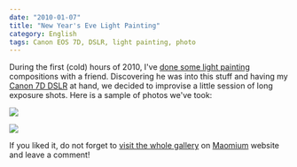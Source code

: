 ```yaml
---
date: "2010-01-07"
title: "New Year's Eve Light Painting"
category: English
tags: Canon EOS 7D, DSLR, light painting, photo
---
```


During the first (cold) hours of 2010, I've [done some light painting](https://maomium.com/light-painting-part-one/) compositions with a friend. Discovering he was into this stuff and having my [Canon 7D DSLR](https://amzn.com/B002NEGTTW/?tag=kevideld-20) at hand, we decided to improvise a little session of long exposure shots. Here is a sample of photos we've took:



![](/uploads/2010/Lightpainting9.jpg)

![](/uploads/2010/Lightpainting3.jpg)

If you liked it, do not forget to [visit the whole gallery](https://maomium.com/zenphoto/light-painting/) on [Maomium](https://maomium.com) website and leave a comment!
